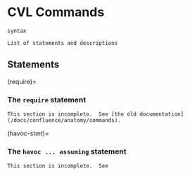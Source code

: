 CVL Commands
============

```{todo}
syntax
```

```{todo}
List of statements and descriptions
```

Statements
----------

(require)=
### The `require` statement

```{todo}
This section is incomplete.  See [the old documentation](/docs/confluence/anatomy/commands).
```

(havoc-stmt)=
### The `havoc ... assuming` statement

```{todo}
This section is incomplete.  See
```
